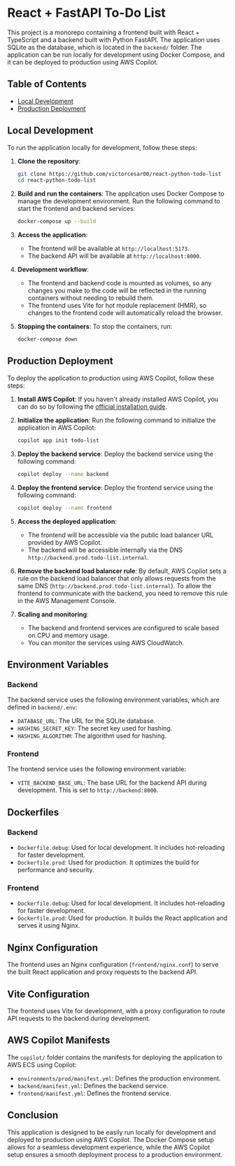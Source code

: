 # React + FastAPI To-Do List

This project is a monorepo containing a frontend built with React + TypeScript and a backend built with Python FastAPI. The application uses SQLite as the database, which is located in the `backend/` folder. The application can be run locally for development using Docker Compose, and it can be deployed to production using AWS Copilot.

## Table of Contents
- [Local Development](#local-development)
- [Production Deployment](#production-deployment)

## Local Development

To run the application locally for development, follow these steps:

1. **Clone the repository**:
   ```bash
   git clone https://github.com/victorcesar00/react-python-todo-list
   cd react-python-todo-list
   ```

2. **Build and run the containers**:
   The application uses Docker Compose to manage the development environment. Run the following command to start the frontend and backend services:
   ```bash
   docker-compose up --build
   ```

3. **Access the application**:
   - The frontend will be available at `http://localhost:5173`.
   - The backend API will be available at `http://localhost:8000`.

4. **Development workflow**:
   - The frontend and backend code is mounted as volumes, so any changes you make to the code will be reflected in the running containers without needing to rebuild them.
   - The frontend uses Vite for hot module replacement (HMR), so changes to the frontend code will automatically reload the browser.

5. **Stopping the containers**:
   To stop the containers, run:
   ```bash
   docker-compose down
   ```

## Production Deployment

To deploy the application to production using AWS Copilot, follow these steps:

1. **Install AWS Copilot**:
   If you haven't already installed AWS Copilot, you can do so by following the [official installation guide](https://aws.github.io/copilot-cli/docs/getting-started/install/).

2. **Initialize the application**:
   Run the following command to initialize the application in AWS Copilot:
   ```bash
   copilot app init todo-list
   ```

3. **Deploy the backend service**:
   Deploy the backend service using the following command:
   ```bash
   copilot deploy --name backend
   ```

4. **Deploy the frontend service**:
   Deploy the frontend service using the following command:
   ```bash
   copilot deploy --name frontend
   ```

5. **Access the deployed application**:
   - The frontend will be accessible via the public load balancer URL provided by AWS Copilot.
   - The backend will be accessible internally via the DNS `http://backend.prod.todo-list.internal`.

6. **Remove the backend load balancer rule**:
   By default, AWS Copilot sets a rule on the backend load balancer that only allows requests from the same DNS (`http://backend.prod.todo-list.internal`). To allow the frontend to communicate with the backend, you need to remove this rule in the AWS Management Console.

7. **Scaling and monitoring**:
   - The backend and frontend services are configured to scale based on CPU and memory usage.
   - You can monitor the services using AWS CloudWatch.

## Environment Variables

### Backend
The backend service uses the following environment variables, which are defined in `backend/.env`:
- `DATABASE_URL`: The URL for the SQLite database.
- `HASHING_SECRET_KEY`: The secret key used for hashing.
- `HASHING_ALGORITHM`: The algorithm used for hashing.

### Frontend
The frontend service uses the following environment variable:
- `VITE_BACKEND_BASE_URL`: The base URL for the backend API during development. This is set to `http://backend:8000`.

## Dockerfiles

### Backend
- `Dockerfile.debug`: Used for local development. It includes hot-reloading for faster development.
- `Dockerfile.prod`: Used for production. It optimizes the build for performance and security.

### Frontend
- `Dockerfile.debug`: Used for local development. It includes hot-reloading for faster development.
- `Dockerfile.prod`: Used for production. It builds the React application and serves it using Nginx.

## Nginx Configuration
The frontend uses an Nginx configuration (`frontend/nginx.conf`) to serve the built React application and proxy requests to the backend API.

## Vite Configuration
The frontend uses Vite for development, with a proxy configuration to route API requests to the backend during development.

## AWS Copilot Manifests
The `copilot/` folder contains the manifests for deploying the application to AWS ECS using Copilot:
- `environments/prod/manifest.yml`: Defines the production environment.
- `backend/manifest.yml`: Defines the backend service.
- `frontend/manifest.yml`: Defines the frontend service.

## Conclusion
This application is designed to be easily run locally for development and deployed to production using AWS Copilot. The Docker Compose setup allows for a seamless development experience, while the AWS Copilot setup ensures a smooth deployment process to a production environment.
